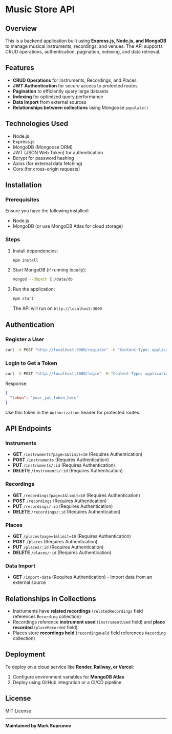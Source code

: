 # Music Store API

## Overview
This is a backend application built using **Express.js, Node.js, and MongoDB** to manage musical instruments, recordings, and venues. The API supports CRUD operations, authentication, pagination, indexing, and data retrieval.

## Features
- **CRUD Operations** for Instruments, Recordings, and Places
- **JWT Authentication** for secure access to protected routes
- **Pagination** to efficiently query large datasets
- **Indexing** for optimized query performance
- **Data Import** from external sources
- **Relationships between collections** using Mongoose `populate()`

## Technologies Used
- Node.js
- Express.js
- MongoDB (Mongoose ORM)
- JWT (JSON Web Token) for authentication
- Bcrypt for password hashing
- Axios (for external data fetching)
- Cors (for cross-origin requests)

## Installation
### Prerequisites
Ensure you have the following installed:
- Node.js
- MongoDB (or use MongoDB Atlas for cloud storage)

### Steps
1. Install dependencies:
   ```sh
   npm install
   ```
2. Start MongoDB (if running locally):
   ```sh
   mongod --dbpath C:/data/db
   ```
3. Run the application:
   ```sh
   npm start
   ```
   The API will run on `http://localhost:3000`

## Authentication
### Register a User
```sh
curl -X POST "http://localhost:3000/register" -H "Content-Type: application/json" -d '{"username": "testuser", "password": "password123"}'
```

### Login to Get a Token
```sh
curl -X POST "http://localhost:3000/login" -H "Content-Type: application/json" -d '{"username": "testuser", "password": "password123"}'
```
Response:
```json
{
  "token": "your_jwt_token_here"
}
```

Use this token in the `Authorization` header for protected routes.

## API Endpoints
### Instruments
- **GET** `/instruments?page=1&limit=10` (Requires Authentication)
- **POST** `/instruments` (Requires Authentication)
- **PUT** `/instruments/:id` (Requires Authentication)
- **DELETE** `/instruments/:id` (Requires Authentication)

### Recordings
- **GET** `/recordings?page=1&limit=10` (Requires Authentication)
- **POST** `/recordings` (Requires Authentication)
- **PUT** `/recordings/:id` (Requires Authentication)
- **DELETE** `/recordings/:id` (Requires Authentication)

### Places
- **GET** `/places?page=1&limit=10` (Requires Authentication)
- **POST** `/places` (Requires Authentication)
- **PUT** `/places/:id` (Requires Authentication)
- **DELETE** `/places/:id` (Requires Authentication)

### Data Import
- **GET** `/import-data` (Requires Authentication) - Import data from an external source

## Relationships in Collections
- Instruments have **related recordings** (`relatedRecordings` field references `Recording` collection)
- Recordings reference **instrument used** (`instrumentUsed` field) and **place recorded** (`placeRecorded` field)
- Places store **recordings held** (`recordingsHeld` field references `Recording` collection)

## Deployment
To deploy on a cloud service like **Render, Railway, or Vercel**:
1. Configure environment variables for **MongoDB Atlas**
2. Deploy using GitHub integration or a CI/CD pipeline

## License
MIT License

---
**Maintained by Mark Suprunov** 
